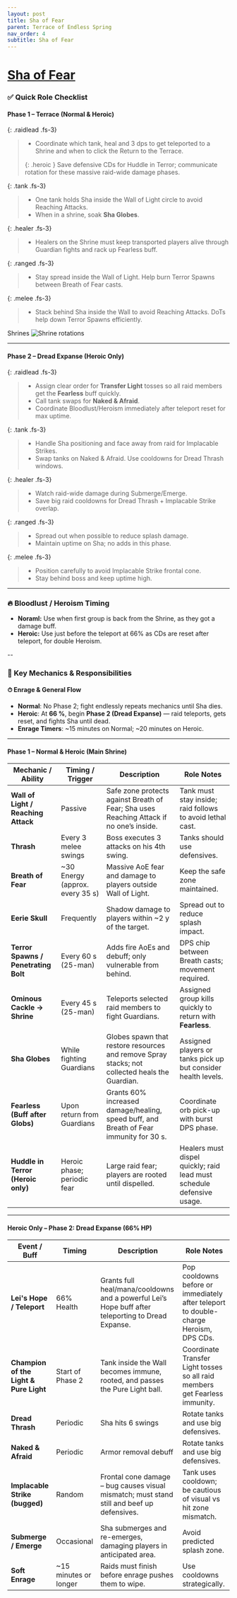 ```yaml
---
layout: post
title: Sha of Fear
parent: Terrace of Endless Spring
nav_order: 4
subtitle: Sha of Fear
---
```


# [Sha of Fear](https://www.wowhead.com/mop-classic/npc=60999/sha-of-fear)

### ✅ Quick Role Checklist

#### Phase 1 – Terrace (Normal & Heroic)

<div class="content-with-image" markdown="1">
  <div class="main-content" markdown="1">

{: .raidlead .fs-3}
> * Coordinate which tank, heal and 3 dps to get teleported to a Shrine and when to click the Return to the Terrace.
> <div markdown="block">
> {: .heroic }
> Save defensive CDs for Huddle in Terror; communicate rotation for these massive raid-wide damage phases.  
> </div>

{: .tank .fs-3}
> * One tank holds Sha inside the Wall of Light circle to avoid Reaching Attacks.
> * When in a shrine, soak **Sha Globes**.

{: .healer .fs-3}
> * Healers on the Shrine must keep transported players alive through Guardian fights and rack up Fearless buff.  

{: .ranged .fs-3}
> * Stay spread inside the Wall of Light. Help burn Terror Spawns between Breath of Fear casts.  

{: .melee .fs-3}
> * Stack behind Sha inside the Wall to avoid Reaching Attacks. DoTs help down Terror Spawns efficiently.  

</div>
  <div class="side-image">
    Shrines
    <img src="{{site.url}}/ToES/assets/images/Shrine-rotation.png" alt="Shrine rotations" />
  </div>
</div>

---

#### Phase 2 – Dread Expanse (Heroic Only)

{: .raidlead .fs-3}
> * Assign clear order for **Transfer Light** tosses so all raid members get the **Fearless** buff quickly.  
> * Call tank swaps for **Naked & Afraid**.  
> * Coordinate Bloodlust/Heroism immediately after teleport reset for max uptime.  

{: .tank .fs-3}
> * Handle Sha positioning and face away from raid for Implacable Strikes.  
> * Swap tanks on Naked & Afraid. Use cooldowns for Dread Thrash windows.  

{: .healer .fs-3}
> * Watch raid-wide damage during Submerge/Emerge.  
> * Save big raid cooldowns for Dread Thrash + Implacable Strike overlap.  

{: .ranged .fs-3}
> * Spread out when possible to reduce splash damage.  
> * Maintain uptime on Sha; no adds in this phase.  

{: .melee .fs-3}
> * Position carefully to avoid Implacable Strike frontal cone.  
> * Stay behind boss and keep uptime high.  

---

### 🔥 Bloodlust / Heroism Timing
* **Noraml:** Use when first group is back from the Shrine, as they got a damage buff.
* **Heroic:** Use just before the teleport at 66% as CDs are reset after teleport, for double Heroism.  

--

### 🧠 Key Mechanics & Responsibilities

#### ⏱ Enrage & General Flow
- **Normal**: No Phase 2; fight endlessly repeats mechanics until Sha dies.  
- **Heroic**: At **66 %**, begin **Phase 2 (Dread Expanse)** — raid teleports, gets reset, and fights Sha until dead.  
- **Enrage Timers**: ~15 minutes on Normal; ~20 minutes on Heroic.  

---

#### Phase 1 – Normal & Heroic (Main Shrine)

| **Mechanic / Ability**                       | **Timing / Trigger**            | **Description**                                                                                                   | **Role Notes**                                                                                                                                           |
|----------------------------------------------|----------------------------------|-------------------------------------------------------------------------------------------------------------------|----------------------------------------------------------------------------------------------------------------------------------------------------------|
| **Wall of Light / Reaching Attack**           | Passive                         | Safe zone protects against Breath of Fear; Sha uses Reaching Attack if no one’s inside.                          | Tank must stay inside; raid follows to avoid lethal cast.                 |
| **Thrash**                                    | Every 3 melee swings             | Boss executes 3 attacks on his 4th swing.                                                                          | Tanks should use defensives.                                            |
| **Breath of Fear**                            | ~30 Energy (approx. every 35 s) | Massive AoE fear and damage to players outside Wall of Light.                                                    | Keep the safe zone maintained.                                           |
| **Eerie Skull**                               | Frequently                      | Shadow damage to players within ~2 y of the target.                                                               | Spread out to reduce splash impact.                                      |
| **Terror Spawns / Penetrating Bolt**          | Every 60 s (25-man)              | Adds fire AoEs and debuff; only vulnerable from behind.                                                          | DPS chip between Breath casts; movement required.                   |
| **Ominous Cackle → Shrine**           | Every 45 s (25-man)              | Teleports selected raid members to fight Guardians.                                                               | Assigned group kills quickly to return with **Fearless**.                 |
| **Sha Globes**                                | While fighting Guardians         | Globes spawn that restore resources and remove Spray stacks; not collected heals the Guardian.                  | Assigned players or tanks pick up but consider health levels.               |
| **Fearless (Buff after Globs)**               | Upon return from Guardians       | Grants 60% increased damage/healing, speed buff, and Breath of Fear immunity for 30 s.                         | Coordinate orb pick-up with burst DPS phase.                              |
| **Huddle in Terror (Heroic only)**           | Heroic phase; periodic fear      | Large raid fear; players are rooted until dispelled.                                                             | Healers must dispel quickly; raid lead must schedule defensive usage.   |

---

#### Heroic Only – Phase 2: Dread Expanse (66% HP)

| **Event / Buff**       | **Timing**   | **Description**                                                                                       | **Role Notes**                                                                              |
|------------------------|--------------|-------------------------------------------------------------------------------------------------------|---------------------------------------------------------------------------------------------|
| **Lei's Hope / Teleport** | 66% Health | Grants full heal/mana/cooldowns and a powerful Lei’s Hope buff after teleporting to Dread Expanse.     | Pop cooldowns before or immediately after teleport to double-charge Heroism, DPS CDs.
| **Champion of the Light & Pure Light** | Start of Phase 2 | Tank inside the Wall becomes immune, rooted, and passes the Pure Light ball.                         | Coordinate Transfer Light tosses so all raid members get Fearless immunity.                |
| **Dread Thrash** | Periodic | Sha hits 6 swings              | Rotate tanks and use big defensives.                                                       |
| **Naked & Afraid** | Periodic | Armor removal debuff         | Rotate tanks and use big defensives.                                                       |
| **Implacable Strike (bugged)** | Random | Frontal cone damage – bug causes visual mismatch; must stand still and beef up defensives.            | Tank uses cooldown; be cautious of visual vs hit zone mismatch.                            |
| **Submerge / Emerge** | Occasional | Sha submerges and re-emerges, damaging players in anticipated area.                                   | Avoid predicted splash zone.                                                                |
| **Soft Enrage** | ~15 minutes or longer | Raids must finish before enrage pushes them to wipe.                                                   | Use cooldowns strategically.                                                                |